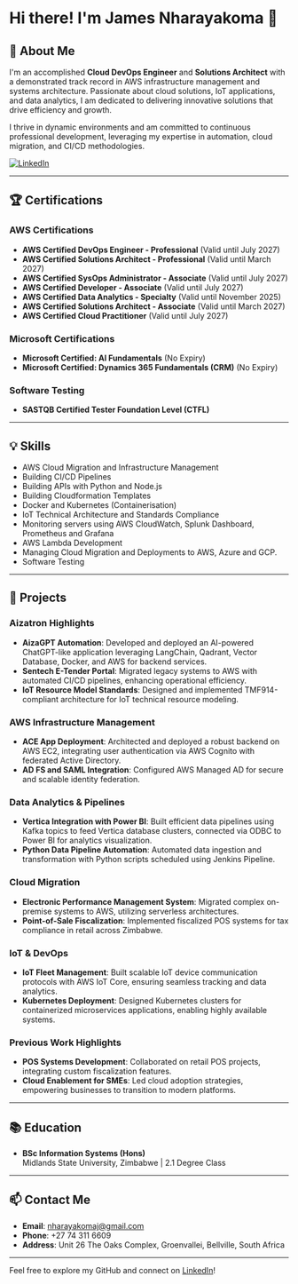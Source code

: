 # Hi there! I'm James Nharayakoma 👋

## 🚀 About Me
I'm an accomplished **Cloud DevOps Engineer** and **Solutions Architect** with a demonstrated track record in AWS infrastructure management and systems architecture. Passionate about cloud solutions, IoT applications, and data analytics, I am dedicated to delivering innovative solutions that drive efficiency and growth.  

I thrive in dynamic environments and am committed to continuous professional development, leveraging my expertise in automation, cloud migration, and CI/CD methodologies.  

[![LinkedIn](https://img.shields.io/badge/-LinkedIn-blue?style=flat-square&logo=LinkedIn&logoColor=white&link=https://www.linkedin.com/in/james-n-27b9368a/)](https://www.linkedin.com/in/james-n-27b9368a/)

---

## 🏆 Certifications
### AWS Certifications
- **AWS Certified DevOps Engineer - Professional** (Valid until July 2027)  
- **AWS Certified Solutions Architect - Professional** (Valid until March 2027)  
- **AWS Certified SysOps Administrator - Associate** (Valid until July 2027)  
- **AWS Certified Developer - Associate** (Valid until July 2027)  
- **AWS Certified Data Analytics - Specialty** (Valid until November 2025)  
- **AWS Certified Solutions Architect - Associate** (Valid until March 2027)  
- **AWS Certified Cloud Practitioner** (Valid until July 2027)  

### Microsoft Certifications
- **Microsoft Certified: AI Fundamentals** (No Expiry)  
- **Microsoft Certified: Dynamics 365 Fundamentals (CRM)** (No Expiry)  

### Software Testing
- **SASTQB Certified Tester Foundation Level (CTFL)**  

---

## 💡 Skills
- AWS Cloud Migration and Infrastructure Management  
- Building CI/CD Pipelines  
- Building APIs with Python and Node.js
- Building Cloudformation Templates
- Docker and Kubernetes (Containerisation)  
- IoT Technical Architecture and Standards Compliance  
- Monitoring servers using AWS CloudWatch, Splunk Dashboard, Prometheus and Grafana 
- AWS Lambda Development  
- Managing Cloud Migration and Deployments to AWS, Azure and GCP.   
- Software Testing  

---

## 🌟 Projects
### Aizatron Highlights
- **AizaGPT Automation**: Developed and deployed an AI-powered ChatGPT-like application leveraging LangChain, Qadrant, Vector Database, Docker, and AWS for backend services.  
- **Sentech E-Tender Portal**: Migrated legacy systems to AWS with automated CI/CD pipelines, enhancing operational efficiency.  
- **IoT Resource Model Standards**: Designed and implemented TMF914-compliant architecture for IoT technical resource modeling.  

### AWS Infrastructure Management
- **ACE App Deployment**: Architected and deployed a robust backend on AWS EC2, integrating user authentication via AWS Cognito with federated Active Directory.  
- **AD FS and SAML Integration**: Configured AWS Managed AD for secure and scalable identity federation.  

### Data Analytics & Pipelines
- **Vertica Integration with Power BI**: Built efficient data pipelines using Kafka topics to feed Vertica database clusters, connected via ODBC to Power BI for analytics visualization.  
- **Python Data Pipeline Automation**: Automated data ingestion and transformation with Python scripts scheduled using Jenkins Pipeline.  

### Cloud Migration
- **Electronic Performance Management System**: Migrated complex on-premise systems to AWS, utilizing serverless architectures.  
- **Point-of-Sale Fiscalization**: Implemented fiscalized POS systems for tax compliance in retail across Zimbabwe.  

### IoT & DevOps
- **IoT Fleet Management**: Built scalable IoT device communication protocols with AWS IoT Core, ensuring seamless tracking and data analytics.  
- **Kubernetes Deployment**: Designed Kubernetes clusters for containerized microservices applications, enabling highly available systems.  

### Previous Work Highlights
- **POS Systems Development**: Collaborated on retail POS projects, integrating custom fiscalization features.  
- **Cloud Enablement for SMEs**: Led cloud adoption strategies, empowering businesses to transition to modern platforms.  

---

## 📚 Education
- **BSc Information Systems (Hons)**  
  Midlands State University, Zimbabwe | 2.1 Degree Class  

---

## 📫 Contact Me
- **Email**: nharayakomaj@gmail.com  
- **Phone**: +27 74 311 6609  
- **Address**: Unit 26 The Oaks Complex, Groenvallei, Bellville, South Africa  

---

Feel free to explore my GitHub and connect on [LinkedIn](https://www.linkedin.com/in/james-n-27b9368a/)!
